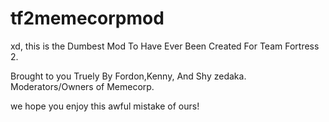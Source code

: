 # tf2memecorpmod
xd, this is the Dumbest Mod To Have Ever Been Created For Team Fortress 2.

Brought to you Truely By Fordon,Kenny, And Shy zedaka. Moderators/Owners of Memecorp.

we hope you enjoy this awful mistake of ours!

